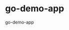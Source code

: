 # go-demo-app
go-demo-app
	 

	 

	 

	 

	 

	 

	 

	 

	 

	 

	 

	 

	 

	 

	 

	 

	 

	 

	 

	 

	 

	 

	 

	 

	 

	 

	 

	 

	 

	 

	 

	 

	 

	 

	 

	 

	 

	 

	 

	 

	 

	 

	 

	 

	 

	 

	 

	 

	 

	 

	 

	 

	 

	 

	 

	 

	 

	 

	 

	 

	 

	 

	 

	 

	 

	 

	 

	 

	 

	 

	 

	 

	 

	 

	 

	 

	 

	 

	 

	 

	 

	 

	 

	 

	 

	 

	 

	 

	 

	 

	 

	 

	 

	 

	 

	 

	 

	 

	 

	 

	 

	 

	 

	 

	 

	 

	 

	 

	 

	 

	 

	 

	 

	 

	 

	 

	 

	 

	 

	 

	 

	 

	 

	 

	 

	 

	 

	 

	 

	 

	 

	 

	 

	 

	 

	 

	 

	 

	 

	 

	 

	 

	 

	 

	 

	 

	 

	 

	 

	 

	 

	 

	 

	 

	 

	 

	 

	 

	 

	 

	 

	 

	 

	 

	 

	 

	 

	 

	 

	 

	 

	 

	 

	 

	 

	 

	 

	 

	 

	 

	 

	 

	 

	 

	 

	 

	 

	 

	 

	 

	 

	 

	 

	 

	 

	 

	 

	 

	 

	 

	 

	 

	 

	 

	 

	 

	 

	 

	 

	 

	 

	 

	 

	 

	 

	 

	 

	 

	 

	 

	 

	 

	 

	 

	 

	 

	 

	 

	 

	 

	 

	 

	 

	 

	 

	 

	 

	 

	 

	 

	 

	 

	 

	 

	 

	 

	 

	 

	 

	 

	 

	 

	 

	 

	 

	 

	 

	 

	 

	 

	 

	 

